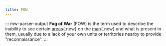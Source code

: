 ```yaml
---
title: FOW
---
```

::: mw-parser-output
**Fog of War** (FOW) is the term used to describe the inability to see
certain
[areas](/wiki/index.php?title=Areas&action=edit&redlink=1 "Areas (page does not exist)"){.new}
on the
[map](/wiki/index.php?title=Map&action=edit&redlink=1 "Map (page does not exist)"){.new}
and what is present in them, usually due to a lack of your own units or
territories nearby to provide \"reconnaissance\".
:::
